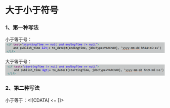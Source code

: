 # 大于小于符号

### 1、第一种写法

小于等于号：![](/assets/小于号.png)

大于等于号：![](/assets/大于号.png)

### 2、第二种写法

小于等于：&lt;!\[CDATA\[ &lt;= \]\]&gt;



